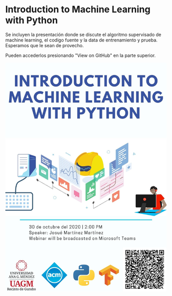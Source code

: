 # Introduction to Machine Learning with Python

Se incluyen la presentación donde se discute el algoritmo supervisado de machine learning, el codigo fuente y la data de entrenamiento y prueba. Esperamos que le sean de provecho.

Pueden accederlos presionando "View on GitHub" en la parte superior.


![Flyer](Flyer.JPG)
